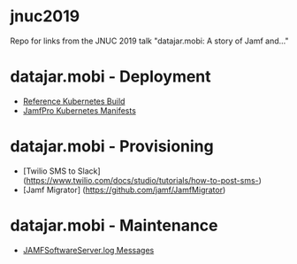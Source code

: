 # jnuc2019
Repo for links from the JNUC 2019 talk "datajar.mobi: A story of Jamf and…"

# datajar.mobi - Deployment
- [Reference Kubernetes Build](https://github.com/dataJAR/Reference-Kubernetes-Build)
- [JamfPro Kubernetes Manifests](https://github.com/jamf/kubernetesManifests)

# datajar.mobi - Provisioning
- [Twilio SMS to Slack] (https://www.twilio.com/docs/studio/tutorials/how-to-post-sms-)
- [Jamf Migrator] (https://github.com/jamf/JamfMigrator)

# datajar.mobi - Maintenance
- [JAMFSoftwareServer.log Messages](https://github.com/dataJAR/JAMFSoftwareServer.log-Messages)
